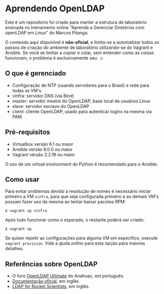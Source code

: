 # Aprendendo OpenLDAP

Este é um repositório foi criado para manter a estrutura de laboratório ensinada
no treinamento online "Aprenda a Gerenciar Diretórios com openLDAP em Linux" do
Marcos Pitanga.

O conteúdo aqui disponível é **não-oficial**, e limita-se a automatizar todos os
passos de criação do ambiente de laboratório utilizando-se do Vagrant e Ansible.
Se você se limitar a copiar e colar, sem entender como as coisas funcionam, o
problema é exclusivamente seu. ☺

## O que é gerenciado

- Configuração de NTP (usando servidores para o Brasil) e rede para todas as VM's
- vinfra: servidor DNS (via Bind)
- master: servidor mestre do OpenLDAP, base local de usuários Linux
- slave: servidor escravo do OpenLDAP
- client: cliente OpenLDAP, usado para autenticar logins na mesma via PAM.

## Pré-requisitos

- Virtualbox versão 6.1 ou maior
- Ansible versão 6.0.0 ou maior
- Vagrant versão 2.2.19 ou maior

O uso de um *virtual environment* do Python é recomendado para o Ansible.

## Como usar

Para evitar problemas devido a resolução de nomes é necessário iniciar primeiro
a VM `vinfra`, para que seja configurada primeiro e as demais VM's possam fazer
uso da mesma ao tentar baixar pacotes RPM:

```
$ vagrant up vinfra
```

Após tudo funcionar como o esperado, o restante poderá ser criado:

```
$ vagrant up
```

Se quiser repetir as configurações para alguma VM em específico, execute
`vagrant provision`. Vide a ajuda *online* para esta opção para maiores
detalhes.

## Referências sobre OpenLDAP

- O livro [OpenLDAP Ultimate](http://www.anahuac.eu/livros-em-cc-by/) do
Anahuac, em português.
- [Documentação oficial](https://openldap.org/doc/), em inglês.
- [LDAP for Rocket Scientists](https://www.zytrax.com/books/ldap/), em inglês.
